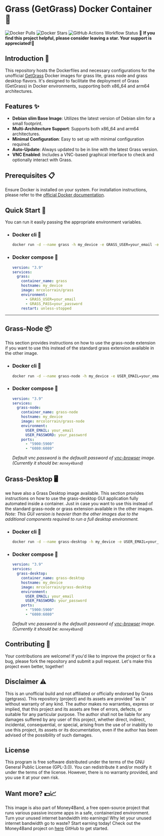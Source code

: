 # Grass (GetGrass) Docker Container 🚀
![Docker Pulls](https://img.shields.io/docker/pulls/mrcolorrain/grass?style=flat-square&link=https://hub.docker.com/r/mrcolorrain/grass)
![Docker Stars](https://img.shields.io/docker/stars/mrcolorrain/grass?style=flat-square&link=https://hub.docker.com/r/mrcolorrain/grass)
![GitHub Actions Workflow Status](https://img.shields.io/github/actions/workflow/status/mrcolorr/get-grass/grass_auto_build-push.yml?style=flat&link=https%3A%2F%2Fhub.docker.com%2Fr%2Fmrcolorrain%2Fgrass)
🌟 **If you find this project helpful, please consider leaving a star. Your support is appreciated!🙂** 

## Introduction 📖
This repository hosts the Dockerfiles and necessary configurations for the unofficial [GetGrass](https://app.getgrass.io/register/?referralCode=qyvJmxgNUhcLo2f) Docker images for grass lite, grass node and grass desktop flavors. It's designed to facilitate the deployment of Grass (GetGrass) in Docker environments, supporting both x86_64 and arm64 architectures.

## Features ✨
- **Debian slim Base Image**: Utilizes the latest version of Debian slim for a small footprint.
- **Multi-Architecture Support**: Supports both x86_64 and arm64 architectures.
- **Minimal Configuration**: Easy to set up with minimal configuration required.
- **Auto-Update**: Always updated to be in line with the latest Grass version.
- **VNC Enabled**: Includes a VNC-based graphical interface to check and optionally interact with Grass.

## Prerequisites 📋
Ensure Docker is installed on your system. For installation instructions, please refer to the [official Docker documentation](https://docs.docker.com/get-docker/).

## Quick Start 🚀
You can run it easily passing the appropriate environment variables.
- ### Docker cli 🐳
  ```bash
  docker run -d --name grass -h my_device -e GRASS_USER=your_email -e GRASS_PASS=your_password mrcolorrain/grass
  ```
- ### Docker compose 🐳
  ```yaml
  version: "3.9"
  services:
    grass:
      container_name: grass
      hostname: my_device
      image: mrcolorrain/grass
      environment:
        - GRASS_USER=your_email
        - GRASS_PASS=your_password
      restart: unless-stopped
  ```
---
## Grass-Node 📦
This section provides instructions on how to use the grass-node extension if you want to use this instead of the standard grass extension available in the other image.
- ### Docker cli 🐳
  ```bash
  docker run -d --name grass-node -h my_device -e USER_EMAIL=your_email -e USER_PASSWORD=your_password -p 5900:5900 -p 6080:6080 mrcolorrain/grass-node
  ```
- ### Docker compose 🐳
  ```yaml
  version: "3.9"
  services:
    grass-node:
      container_name: grass-node
      hostname: my_device
      image: mrcolorrain/grass-node
      environment:
        USER_EMAIL: your_email
        USER_PASSWORD: your_password
      ports:
        - "5900:5900"
        - "6080:6080"
  ```
   _Default vnc password is the defauolt password of [vnc-browser](https://github.com/MRColorR/vnc-browser) image. (Currently it should be: `money4band`)_

## Grass-Desktop 🖥️
we have also a Grass Desktop image available. This section provides instructions on how to use the grass-desktop GUI application fully automated inside a container.  Just in case you want to use this instead of the standard grass-node or grass extension available in the other images. 
_Note: This GUI version is heavier than the other images due to the additional components required to run a full desktop environment._
- ### Docker cli 🐳
  ```bash
  docker run -d --name grass-desktop -h my_device -e USER_EMAIL=your_email -e USER_PASSWORD=your_password -p 5900:5900 -p 6080:6080 mrcolorrain/grass-desktop
  ```
- ### Docker compose 🐳
  ```yaml
  version: "3.9"
  services:
    grass-desktop:
      container_name: grass-desktop
      hostname: my_device
      image: mrcolorrain/grass-desktop
      environment:
        USER_EMAIL: your_email
        USER_PASSWORD: your_password
      ports:
        - "5900:5900"
        - "6080:6080"
  ```
  _Default vnc password is the defauolt password of [vnc-browser](https://github.com/MRColorR/vnc-browser) image. (Currently it should be: `money4band`)_


## Contributing 🤲
Your contributions are welcome! If you'd like to improve the project or fix a bug, please fork the repository and submit a pull request. Let's make this project even better, together!

## Disclaimer ⚠️
This is an unofficial build and not affiliated or officially endorsed by Grass (getgrass).
This repository (project) and its assets are provided "as is" without warranty of any kind.
The author makes no warranties, express or implied, that this project and its assets are free of errors, defects, or suitable for any particular purpose.
The author shall not be liable for any damages suffered by any user of this project, whether direct, indirect, incidental, consequential, or special, arising from the use of or inability to use this project, its assets or its documentation, even if the author has been advised of the possibility of such damages.

## License
This program is free software distributed under the terms of the GNU General Public License (GPL-3.0). You can redistribute it and/or modify it under the terms of the license. However, there is no warranty provided, and you use it at your own risk.

## Want more? 💵📈
This image is also part of Money4Band, a free open-source project that runs various passive income apps in a safe, containerized environment. Turn your unused internet bandwidth into earnings! Why let your unused internet bandwidth go to waste? Start earning today! Check out the Money4Band project on [here](https://github.com/MRColorR/money4band) GitHub to get started.
